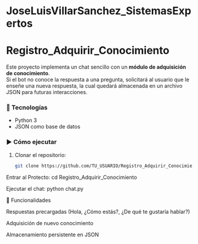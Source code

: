 # JoseLuisVillarSanchez_SistemasExpertos

# Registro_Adquirir_Conocimiento

Este proyecto implementa un chat sencillo con un **módulo de adquisición de conocimiento**.  
Si el bot no conoce la respuesta a una pregunta, solicitará al usuario que le enseñe una nueva respuesta, la cual quedará almacenada en un archivo JSON para futuras interacciones.

### 🚀 Tecnologías
- Python 3
- JSON como base de datos

### ▶️ Cómo ejecutar
1. Clonar el repositorio:
   ```bash
   git clone https://github.com/TU_USUARIO/Registro_Adquirir_Conocimiento.git

Entrar al Protecto:
cd Registro_Adquirir_Conocimiento

Ejecutar el chat:
python chat.py

📌 Funcionalidades

Respuestas precargadas (Hola, ¿Cómo estás?, ¿De qué te gustaría hablar?)

Adquisición de nuevo conocimiento

Almacenamiento persistente en JSON